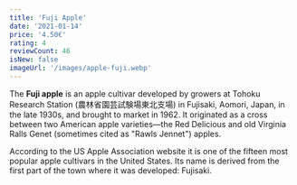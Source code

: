 ```yaml
---
title: 'Fuji Apple'
date: '2021-01-14'
price: '4.50€'
rating: 4
reviewCount: 46
isNew: false
imageUrl: '/images/apple-fuji.webp'
---
```


The **Fuji apple** is an apple cultivar developed by growers at Tohoku Research Station (農林省園芸試験場東北支場) in Fujisaki, Aomori, Japan, in the late 1930s, and brought to market in 1962. It originated as a cross between two American apple varieties—the Red Delicious and old Virginia Ralls Genet (sometimes cited as "Rawls Jennet") apples.

According to the US Apple Association website it is one of the fifteen most popular apple cultivars in the United States. Its name is derived from the first part of the town where it was developed: Fujisaki.
